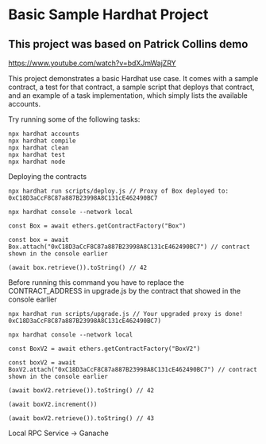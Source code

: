 # Basic Sample Hardhat Project
## This project was based on Patrick Collins demo 
https://www.youtube.com/watch?v=bdXJmWajZRY

This project demonstrates a basic Hardhat use case. It comes with a sample contract, a test for that contract, a sample script that 
deploys that contract, and an example of a task implementation, which simply lists the available accounts.

Try running some of the following tasks:

```shell
npx hardhat accounts
npx hardhat compile
npx hardhat clean
npx hardhat test
npx hardhat node
```

Deploying the contracts

```shell
npx hardhat run scripts/deploy.js // Proxy of Box deployed to: 0xC18D3aCcF8C87a887B23998A8C131cE462490BC7

npx hardhat console --network local

const Box = await ethers.getContractFactory("Box")

const box = await Box.attach("0xC18D3aCcF8C87a887B23998A8C131cE462490BC7") // contract shown in the console earlier

(await box.retrieve()).toString() // 42

```

Before running this command you have to replace the CONTRACT_ADDRESS in upgrade.js by the contract that showed in the console earlier

```shell
npx hardhat run scripts/upgrade.js // Your upgraded proxy is done! 0xC18D3aCcF8C87a887B23998A8C131cE462490BC7)

npx hardhat console --network local

const BoxV2 = await ethers.getContractFactory("BoxV2")

const boxV2 = await BoxV2.attach("0xC18D3aCcF8C87a887B23998A8C131cE462490BC7") // contract shown in the console earlier

(await boxV2.retrieve()).toString() // 42

(await boxV2.increment())

(await boxV2.retrieve()).toString() // 43

```
Local RPC Service -> Ganache
